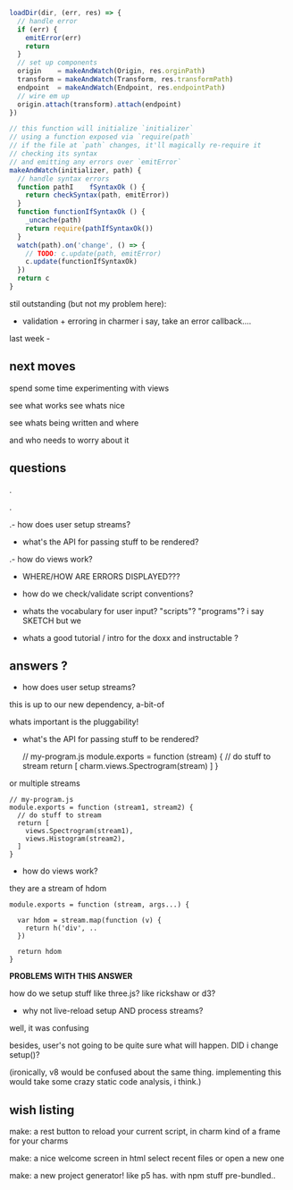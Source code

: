 
```javascript
loadDir(dir, (err, res) => {
  // handle error
  if (err) {
    emitError(err)
    return
  }
  // set up components
  origin    = makeAndWatch(Origin, res.orginPath)
  transform = makeAndWatch(Transform, res.transformPath)
  endpoint  = makeAndWatch(Endpoint, res.endpointPath) 
  // wire em up
  origin.attach(transform).attach(endpoint)
})

// this function will initialize `initializer`
// using a function exposed via `require(path`
// if the file at `path` changes, it'll magically re-require it
// checking its syntax
// and emitting any errors over `emitError`
makeAndWatch(initializer, path) {
  // handle syntax errors
  function pathI    fSyntaxOk () {
    return checkSyntax(path, emitError))
  }
  function functionIfSyntaxOk () {
    _uncache(path)
    return require(pathIfSyntaxOk())
  }
  watch(path).on('change', () => {
    // TODO: c.update(path, emitError)
    c.update(functionIfSyntaxOk)
  })
  return c
}
```



stil outstanding (but not my problem here):
- validation + erroring in charmer
i say, take an error callback....










last week -

## next moves

spend some time experimenting with views

see what works see whats nice

see whats being written and where

and who needs to worry about it

## questions

.

.

.- how does user setup streams?

- what's the API for passing stuff to be rendered?

.- how do views work?

- WHERE/HOW ARE ERRORS DISPLAYED???

- how do we check/validate script conventions?

- whats the vocabulary for user input? "scripts"? "programs"? 
i say SKETCH but we

- whats a good tutorial / intro for the doxx and instructable ?


## answers ?

- how does user setup streams?

this is up to our new dependency, a-bit-of

whats important is the pluggability!

- what's the API for passing stuff to be rendered?

    // my-program.js
    module.exports = function (stream) {
      // do stuff to stream
      return [
        charm.views.Spectrogram(stream) 
      ]
    }

or multiple streams

    // my-program.js
    module.exports = function (stream1, stream2) {
      // do stuff to stream
      return [
        views.Spectrogram(stream1),
        views.Histogram(stream2),
      ]
    }

- how do views work?

they are a stream of hdom
    
    module.exports = function (stream, args...) {

      var hdom = stream.map(function (v) {
        return h('div', ..
      })

      return hdom
    }

**PROBLEMS WITH THIS ANSWER**

how do we setup stuff like three.js? like rickshaw or d3?

- why not live-reload setup AND process streams?

well, it was confusing

besides, user's not going to be quite sure what will happen. DID i change setup()?

(ironically, v8 would be confused about the same thing. implementing this would take some crazy static code analysis, i think.)

## wish listing

make: a rest button to reload your current script, in charm
      kind of a frame for your charms

make: a nice welcome screen in html
      select recent files
      or open a new one

make: a new project generator!
      like p5 has.
      with npm stuff pre-bundled..

